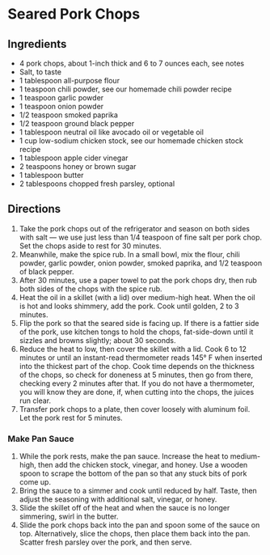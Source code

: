 # Seared Pork Chops #

## Ingredients ##

- 4 pork chops, about 1-inch thick and 6 to 7 ounces each, see notes
- Salt, to taste
- 1 tablespoon all-purpose flour
- 1 teaspoon chili powder, see our homemade chili powder recipe
- 1 teaspoon garlic powder
- 1 teaspoon onion powder
- 1/2 teaspoon smoked paprika
- 1/2 teaspoon ground black pepper
- 1 tablespoon neutral oil like avocado oil or vegetable oil
- 1 cup low-sodium chicken stock, see our homemade chicken stock recipe
- 1 tablespoon apple cider vinegar
- 2 teaspoons honey or brown sugar
- 1 tablespoon butter
- 2 tablespoons chopped fresh parsley, optional

## Directions ##

1. Take the pork chops out of the refrigerator and season on both sides with salt — we use just less than 1/4 teaspoon of fine salt per pork chop. Set the chops aside to rest for 30 minutes.
2. Meanwhile, make the spice rub. In a small bowl, mix the flour, chili powder, garlic powder, onion powder, smoked paprika, and 1/2 teaspoon of black pepper.
3. After 30 minutes, use a paper towel to pat the pork chops dry, then rub both sides of the chops with the spice rub.
4. Heat the oil in a skillet (with a lid) over medium-high heat. When the oil is hot and looks shimmery, add the pork. Cook until golden, 2 to 3 minutes.
5. Flip the pork so that the seared side is facing up. If there is a fattier side of the pork, use kitchen tongs to hold the chops, fat-side-down until it sizzles and browns slightly; about 30 seconds.
6. Reduce the heat to low, then cover the skillet with a lid. Cook 6 to 12 minutes or until an instant-read thermometer reads 145° F when inserted into the thickest part of the chop. Cook time depends on the thickness of the chops, so check for doneness at 5 minutes, then go from there, checking every 2 minutes after that. If you do not have a thermometer, you will know they are done, if, when cutting into the chops, the juices run clear.
7. Transfer pork chops to a plate, then cover loosely with aluminum foil. Let the pork rest for 5 minutes.

### Make Pan Sauce ###

1. While the pork rests, make the pan sauce. Increase the heat to medium-high, then add the chicken stock, vinegar, and honey. Use a wooden spoon to scrape the bottom of the pan so that any stuck bits of pork come up.
2. Bring the sauce to a simmer and cook until reduced by half. Taste, then adjust the seasoning with additional salt, vinegar, or honey.
3. Slide the skillet off of the heat and when the sauce is no longer simmering, swirl in the butter.
4. Slide the pork chops back into the pan and spoon some of the sauce on top. Alternatively, slice the chops, then place them back into the pan. Scatter fresh parsley over the pork, and then serve.